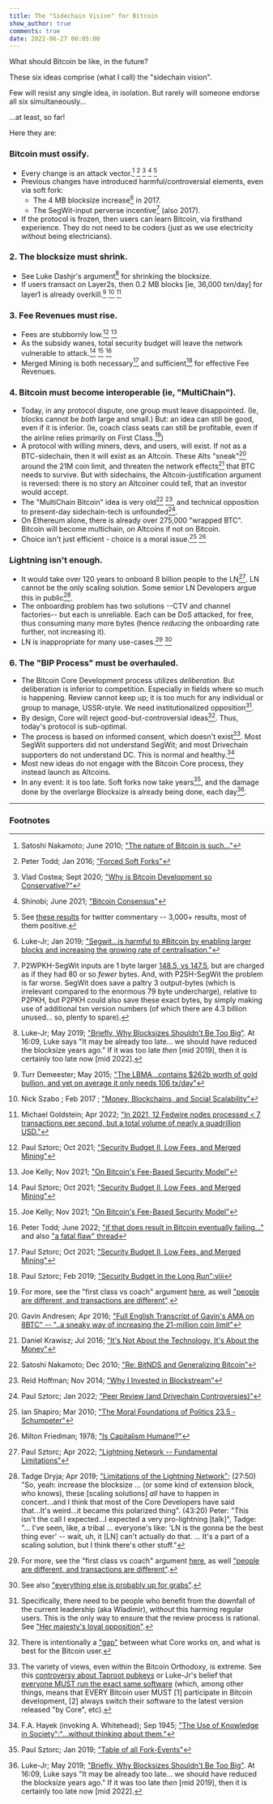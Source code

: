 ```yaml
---
title: The "Sidechain Vision" for Bitcoin
show_author: true
comments: true
date: 2022-06-27 00:05:00
---
```



What should Bitcoin be like, in the future?

These six ideas comprise (what I call) the "sidechain vision".

Few will resist any single idea, in isolation. But rarely will someone endorse all six simultaneously...

...at least, so far!

Here they are:


<h3 id="1">Bitcoin must ossify.</h3>

* Every change is an attack vector.[^1] [^2] [^3] [^4] [^5]
* Previous changes have introduced harmful/controversial elements, even via soft fork:
	- The 4 MB blocksize increase[^6] in 2017.
	- The SegWit-input perverse incentive[^7] (also 2017).
* If the protocol is frozen, then users can learn Bitcoin, via firsthand experience. They do not need to be coders (just as we use electricity without being electricians).

[^1]: Satoshi Nakamoto; June 2010; ["The nature of Bitcoin is such..."](https://satoshi.nakamotoinstitute.org/posts/bitcointalk/126/#selection-33.0-33.128)
[^2]: Peter Todd; Jan 2016; ["Forced Soft Forks"](https://petertodd.org/2016/forced-soft-forks)
[^3]: Vlad Costea; Sept 2020; ["Why is Bitcoin Development so Conservative?"](https://blog.trezor.io/why-is-bitcoin-development-so-conservative-a22d37765c5b)
[^4]: Shinobi; June 2021; ["Bitcoin Consensus"](https://www.whatbitcoindid.com/podcast/bitcoin-tech-5-bitcoin-consensus)
[^5]: See [these results](https://www.google.com/search?q=ossify+bitcoin+site%253Atwitter.com) for twitter commentary -- 3,000+ results, most of them positive.
[^6]: Luke-Jr; Jan 2019; ["Segwit...is harmful to #Bitcoin by enabling larger blocks and increasing the growing rate of centralisation."](https://twitter.com/LukeDashjr/status/1085940241414979586)
[^7]: P2WPKH-SegWit inputs are 1 byte larger [148.5, vs 147.5](https://medium.com/coinmonks/on-bitcoin-transaction-sizes-part-2-9445373d17f4#7f9a), but are charged as if they had 80 or so *fewer* bytes. And, with P2SH-SegWit the problem is far worse. SegWit does save a paltry 3 output-bytes (which is irrelevant compared to the enormous 79 byte undercharge), relative to P2PKH, but P2PKH could also save these exact bytes, by simply making use of additional txn version numbers (of which there are 4.3 billion unused... so, plenty to spare).


<h3 id="2">2. The blocksize must shrink.</h3>

* See Luke Dashjr's argument[^8] for shrinking the blocksize. 
* If users transact on Layer2s, then 0.2 MB blocks [ie, 36,000 txn/day] for layer1 is already overkill.[^9] [^11] [^10]

[^8]: Luke-Jr; May 2019; ["Briefly, Why Blocksizes Shouldn't Be Too Big"](https://youtu.be/JJF5Gnro1GU?t=393). At 16:09, Luke says "It may be already too late... we should have reduced the blocksize years ago." If it was too late *then* [mid 2019], then it is certainly too late now [mid 2022].
[^9]: Turr Demeester; May 2015; ["The LBMA...contains $262b worth of gold bullion, and yet on average it only needs 106 tx/day"](https://twitter.com/TuurDemeester/status/602613356948631552)
[^10]: Michael Goldstein; Apr 2022; ["In 2021, 12 Fedwire nodes processed < 7 transactions per second, but a total volume of nearly a quadrillion USD."](https://twitter.com/bitstein/status/1510474416286846976)
[^11]: Nick Szabo ; Feb 2017 ; ["Money, Blockchains, and Social Scalability"](https://nakamotoinstitute.org/money-blockchains-and-social-scalability/#:~:text=the%20Bitcoin%20blockchain%20itself%20cannot%20possibly%20come%20anywhere%20near%20Visa%20transaction%2Dper%2Dsecond%20numbers%20and%20maintain%20the%20automated%20integrity%20that%20creates%20its%20distinctive%20advantages)


<h3 id="3">3. Fee Revenues must rise.</h3>

* Fees are stubbornly low.[^12] [^13]
* As the subsidy wanes, total security budget will leave the network vulnerable to attack.[^12] [^13] [^15]
* Merged Mining is both necessary[^12] and sufficient[^14] for effective Fee Revenues.

[^12]: Paul Sztorc; Oct 2021; ["Security Budget II, Low Fees, and Merged Mining"](https://www.truthcoin.info/blog/security-budget-ii-mm/)
[^13]: Joe Kelly; Nov 2021; ["On Bitcoin's Fee-Based Security Model"](https://joekelly100.medium.com/on-bitcoins-fee-based-security-model-part-1-beware-the-turkey-fallacy-4285e18d41ea)
[^14]: Paul Sztorc; Feb 2019; ["Security Budget in the Long Run":viii](https://www.truthcoin.info/blog/security-budget/#viii-visas-transaction-fee-revenues)
[^15]: Peter Todd; June 2022; ["if that does result in Bitcoin eventually failing..."](https://twitter.com/peterktodd/status/1540079027913998341) and also ["a fatal flaw" thread](https://twitter.com/peterktodd/status/1540784802198040576)


<h3 id="4">4. Bitcoin must become interoperable (ie, "MultiChain").</h3>

* Today, in any protocol dispute, one group must leave disappointed. (Ie, blocks cannot be *both* large and small.) But: an idea can still be good, even if it is inferior. (Ie, coach class seats can still be profitable, even if the airline relies primarily on First Class.[^16])
* A protocol with willing miners, devs, and users, will exist. If not as a BTC-sidechain, then it will exist as an Altcoin. These Alts "sneak"[^17] around the 21M coin limit, and threaten the network effects[^18] that BTC needs to survive. But with sidechains, the Altcoin-justification argument is reversed: there is no story an Altcoiner could tell, that an investor would accept.
* The "MultiChain Bitcoin" idea is very old[^19] [^20], and technical opposition to present-day sidechain-tech is unfounded[^21].
* On Ethereum alone, there is already over 275,000 "wrapped BTC". Bitcoin will become multichain, *on* Altcoins if not on Bitcoin.
* Choice isn't just efficient - choice is a moral issue.[^22] [^23]


[^16]: For more, see the "first class vs coach" argument [here](https://www.truthcoin.info/blog/thunder/#b-a-new-framework), as well ["people are different, and transactions are different"](https://lists.linuxfoundation.org/pipermail/bitcoin-dev/2022-March/020034.html).
[^17]: Gavin Andresen; Apr 2016; ["Full English Transcript of Gavin's AMA on 8BTC" -- "..a sneaky way of increasing the 21-million coin limit"](https://old.reddit.com/r/btc/comments/4ftw41/full_english_transcript_of_gavins_ama_on_8btc/#:~:text=a%20sneaky%20way%20of%20increasing%20the%2021%2Dmillion%20coin%20limit)
[^18]: Daniel Krawisz; Jul 2016; ["It's Not About the Technology, It's About the Money"](https://nakamotoinstitute.org/mempool/its-not-about-the-technology-its-about-the-money/)
[^19]: Satoshi Nakamoto; Dec 2010; ["Re: BitNDS and Generalizing Bitcoin"](https://bitcointalk.org/index.php?topic=1790.msg28696#msg28696)
[^20]: Reid Hoffman; Nov 2014; ["Why I Invested in Blockstream"](https://www.linkedin.com/pulse/20141117154558-1213-the-future-of-the-bitcoin-ecosystem-and-trustless-trust-why-i-invested-in-blockstream)
[^21]: Paul Sztorc; Jan 2022; ["Peer Review (and Drivechain Controversies)"](https://www.drivechain.info/peer-review/peer-review-new/)
[^22]: Ian Shapiro; Mar 2010; ["The Moral Foundations of Politics 23.5 - Schumpeter"](https://youtu.be/Z9ouzj3R574?t=1984)
[^23]: Milton Friedman; 1978; ["Is Capitalism Humane?"](https://youtu.be/ORQtnQRqOKc?t=925)


<h3 id="5">Lightning isn't enough.</h3>

* It would take over 120 years to onboard 8 billion people to the LN[^24]. LN cannot be the only scaling solution. Some senior LN Developers argue this in public[^26].
* The onboarding problem has two solutions --CTV and channel factories-- but each is unreliable. Each can be DoS attacked, for free, thus consuming many more bytes (hence *reducing* the onboarding rate further, not increasing it).
* LN is inappropriate for many use-cases.[^16] [^25]


[^24]: Paul Sztorc; Apr 2022; ["Lightning Network -- Fundamental Limitations"](https://www.truthcoin.info/blog/lightning-limitations/)
[^25]: See also ["everything else is probably up for grabs"](https://lists.linuxfoundation.org/pipermail/bitcoin-dev/2022-March/020043.html).
[^26]: Tadge Dryja; Apr 2019; ["Limitations of the Lightning Network"](https://www.youtube.com/watch?v=LnG5H62I7Ko); (27:50) "So, yeah: increase the blocksize ... (or some kind of extension block, who knows), these [scaling solutions] *all* have to happen in concert...and I think that most of the Core Developers have said that...It's weird...it became this polarized thing". (43:20) Peter: "This isn't the call I expected...I expected a very pro-lightning [talk]", Tadge: "... I've seen, like, a tribal ... everyone's like: 'LN is the gonna be the best thing ever' -- wait, uh, it [LN] can't actually do that. ... It's a part of a scaling solution, but I think there's other stuff."



<h3 id="6">6. The "BIP Process" must be overhauled.</h3>

* The Bitcoin Core Development process utilizes *deliberation*. But deliberation is inferior to competition. Especially in fields where so much is happening. Review cannot keep up; it is too much for any individual or group to manage, USSR-style. We need institutionalized opposition[^27].
* By design, Core will reject good-but-controversial ideas[^28]. Thus, today's protocol is sub-optimal.
* The process is based on informed consent, which doesn't exist[^29]. Most SegWit supporters did not understand SegWit; and most Drivechain supporters do not understand DC. This is normal and healthy.[^31]
* Most new ideas do not engage with the Bitcoin Core process, they instead launch as Altcoins.
* In any event: it is too late. Soft forks now take years[^30], and the damage done by the overlarge Blocksize is already being done, each day[^8].


[^27]: Specifically, there need to be people who benefit from the downfall of the current leadership (aka Wladimir), *without* this harming regular users. This is the only way to ensure that the review process is rational. See ["Her majesty's loyal opposition"](https://en.wikipedia.org/wiki/Her_Majesty%27s_Most_Loyal_Opposition_%28United_Kingdom%29).
[^28]: There is intentionally a ["gap"](https://twitter.com/Truthcoin/status/1523349241879425025) between what Core works on, and what is best for the Bitcoin user.
[^29]: The variety of views, even within the Bitcoin Orthodoxy, is extreme. See this [controversy about Taproot pubkeys](https://twitter.com/ercwl/status/1522283651085574149) or Luke-Jr's belief that [everyone MUST run the exact same software](https://twitter.com/LukeDashjr/status/1523352520692625408) (which, among other things, means that EVERY Bitcoin user MUST [1] participate in Bitcoin development, [2] always switch their software to the latest version released "by Core", etc).
[^30]: Paul Sztorc; Jan 2019; ["Table of all Fork-Events"](https://twitter.com/Truthcoin/status/1088934244762640384)
[^31]: F.A. Hayek (invoking A. Whitehead); Sep 1945; ["The Use of Knowledge in Society":"...without thinking about them."](https://fee.org/articles/the-use-of-knowledge-in-society/#:~:text=%22It%20is%20a,thinking%20about%20them.%22)

---

### Footnotes